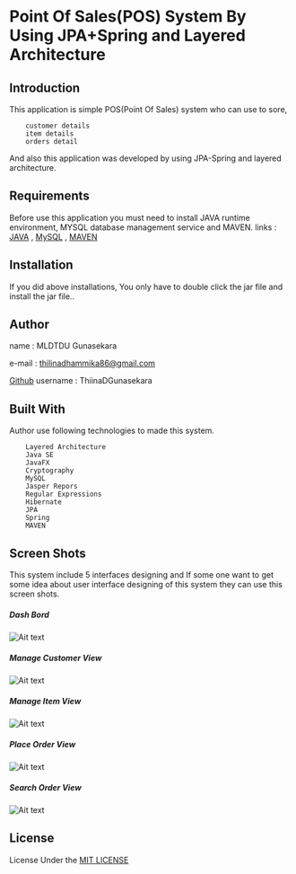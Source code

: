 # Point Of Sales(POS) System By Using JPA+Spring and Layered Architecture 

## Introduction

This application is simple POS(Point Of Sales) system who can use to sore,
        
        customer details 
        item details
        orders detail 
        
And also this application was developed by using JPA-Spring and layered architecture.

## Requirements

Before use this application you must need to install JAVA runtime environment, MYSQL database management service and MAVEN.
links :  
    [JAVA](https://www.oracle.com/technetwork/java/javase/downloads/jdk8-downloads-2133151.html) ,
    [MySQL](https://www.mysql.com/) ,
    [MAVEN](https://maven.apache.org/download.cgi#)
    


## Installation

If you did above installations, You only have to double click the jar file and install the jar file..

## Author

name  : MLDTDU Gunasekara

e-mail : thilinadhammika86@gmail.com

[Github](https://github.com/ThilinaDGunasekara) username : ThiinaDGunasekara


## Built With

Author use following technologies to made this system.

        Layered Architecture
        Java SE
        JavaFX
        Cryptography
        MySQL
        Jasper Repors
        Regular Expressions
        Hibernate
        JPA
        Spring
        MAVEN

## Screen Shots

This system include 5 interfaces designing and If some one want to get some idea about user interface designing of this system they can use this screen shots.

##### Dash Bord

![Ait text](screen%20shots/IMG_20191203_203404.JPG)

##### Manage Customer View

![Ait text](screen%20shots/IMG_20191203_203251.JPG)

##### Manage Item View

![Ait text](screen%20shots/IMG_20191203_203203.JPG)

##### Place Order View

![Ait text](screen%20shots/IMG_20191203_203110.JPG)

##### Search Order View

![Ait text](screen%20shots/IMG_20191203_203027.JPG)


## License

License Under the [MIT LICENSE](LICENSE)



